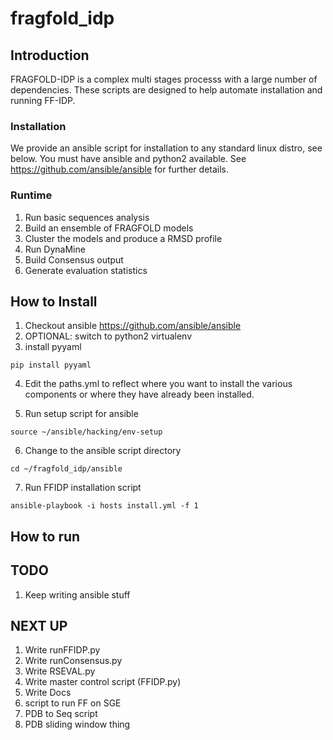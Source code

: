 # fragfold_idp

## Introduction

FRAGFOLD-IDP is a complex multi stages processs with a large number of dependencies. These scripts are designed to help automate installation and running FF-IDP.

### Installation

We provide an ansible script for installation to any standard linux distro, see below. You must have ansible and python2 available. See https://github.com/ansible/ansible for further details.

### Runtime

1. Run basic sequences analysis
2. Build an ensemble of FRAGFOLD models
3. Cluster the models and produce a RMSD profile
4. Run DynaMine
5. Build Consensus output
6. Generate evaluation statistics

## How to Install

1. Checkout ansible https://github.com/ansible/ansible
2. OPTIONAL: switch to python2 virtualenv
3. install pyyaml

`pip install pyyaml`

4. Edit the paths.yml to reflect where you want to install the various
   components or where they have already been installed.

5. Run setup script for ansible

`source ~/ansible/hacking/env-setup`

6. Change to the ansible script directory

`cd ~/fragfold_idp/ansible`

7. Run FFIDP installation script

`ansible-playbook -i hosts install.yml -f 1`

## How to run

## TODO

1. Keep writing ansible stuff

## NEXT UP

1. Write runFFIDP.py
2. Write runConsensus.py
3. Write RSEVAL.py
4. Write master control script (FFIDP.py)
5. Write Docs
6. script to run FF on SGE
7. PDB to Seq script
8. PDB sliding window thing
